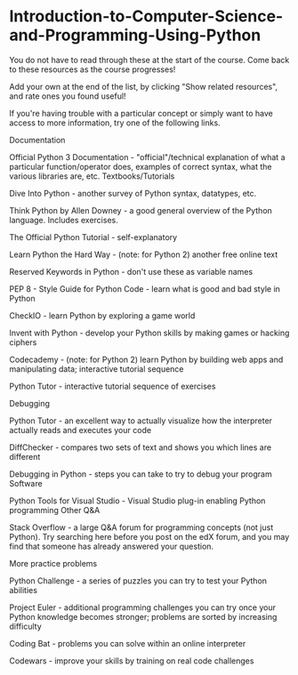# Introduction-to-Computer-Science-and-Programming-Using-Python

You do not have to read through these at the start of the course. Come back to these resources as the course progresses! 

Add your own at the end of the list, by clicking "Show related resources", and rate ones you found useful!

If you're having trouble with a particular concept or simply want to have access to more information, try one of the following links.

Documentation

Official Python 3 Documentation - "official"/technical explanation of what a particular function/operator does, examples of correct syntax, what the various libraries are, etc.
Textbooks/Tutorials

Dive Into Python - another survey of Python syntax, datatypes, etc.

Think Python by Allen Downey - a good general overview of the Python language. Includes exercises.

The Official Python Tutorial - self-explanatory

Learn Python the Hard Way - (note: for Python 2) another free online text

Reserved Keywords in Python - don't use these as variable names

PEP 8 - Style Guide for Python Code - learn what is good and bad style in Python

CheckIO - learn Python by exploring a game world

Invent with Python - develop your Python skills by making games or hacking ciphers

Codecademy - (note: for Python 2) learn Python by building web apps and manipulating data; interactive tutorial sequence

Python Tutor - interactive tutorial sequence of exercises

Debugging

Python Tutor - an excellent way to actually visualize how the interpreter actually reads and executes your code

DiffChecker - compares two sets of text and shows you which lines are different

Debugging in Python - steps you can take to try to debug your program
Software

Python Tools for Visual Studio - Visual Studio plug-in enabling Python programming
Other Q&A

Stack Overflow - a large Q&A forum for programming concepts (not just Python). Try searching here before you post on the edX forum, and you may find that someone has already answered your question.

More practice problems

Python Challenge - a series of puzzles you can try to test your Python abilities

Project Euler - additional programming challenges you can try once your Python knowledge becomes stronger; problems are sorted by increasing difficulty

Coding Bat - problems you can solve within an online interpreter

Codewars - improve your skills by training on real code challenges
